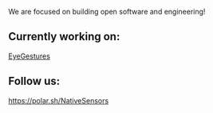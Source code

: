 We are focused on building open software and engineering!

## Currently working on: 
[EyeGestures](https://github.com/NativeSensors/EyeGestures)

## Follow us:

https://polar.sh/NativeSensors
